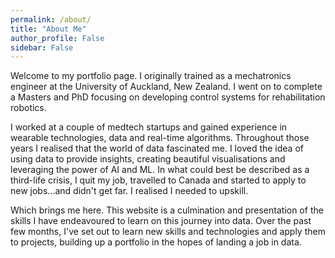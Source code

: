 ```yaml
---
permalink: /about/
title: "About Me"
author_profile: False
sidebar: False
---
```


Welcome to my portfolio page. I originally trained as a mechatronics engineer at the University of Auckland, New Zealand. I went on to complete a Masters and PhD focusing on developing control systems for rehabilitation robotics. 

I worked at a couple of medtech startups and gained experience in wearable technologies, data and real-time algorithms. Throughout those years I realised that the world of data fascinated me. I loved the idea of using data to provide insights, creating beautiful visualisations and leveraging the power of AI and ML. In what could best be described as a third-life crisis, I quit my job, travelled to Canada and started to apply to new jobs...and didn't get far. I realised I needed to upskill.

Which brings me here. This website is a culmination and presentation of the skills I have endeavoured to learn on this journey into data. Over the past few months, I've set out to learn new skills and technologies and apply them to projects, building up a portfolio in the hopes of landing a job in data. 